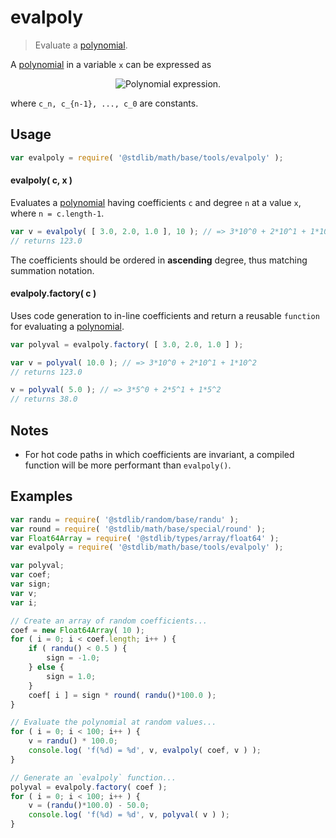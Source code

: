 # evalpoly

> Evaluate a [polynomial][polynomial].

<section class="intro">

A [polynomial][polynomial] in a variable `x` can be expressed as

<!-- <equation class="equation" label="eq:polynomial" align="center" raw="c_nx^n + c_{n-1}x^{n-1} + \ldots + c_1x^1 + c_0 = \sum_{i=0}^{n} c_ix^i" alt="Polynomial expression."> -->

<div class="equation" align="center" data-raw-text="c_nx^n + c_{n-1}x^{n-1} + \ldots + c_1x^1 + c_0 = \sum_{i=0}^{n} c_ix^i" data-equation="eq:polynomial">
    <img src="https://cdn.rawgit.com/stdlib-js/stdlib/6c7e930588674097b03b3201c5d368532bba6c67/lib/node_modules/@stdlib/math/base/tools/evalpoly/docs/img/equation_polynomial.svg" alt="Polynomial expression.">
    <br>
</div>

<!-- </equation> -->

where `c_n, c_{n-1}, ..., c_0` are constants.

</section>

<!-- /.intro -->

<section class="usage">

## Usage

```javascript
var evalpoly = require( '@stdlib/math/base/tools/evalpoly' );
```

#### evalpoly( c, x )

Evaluates a [polynomial][polynomial] having coefficients `c` and degree `n` at a value `x`, where `n = c.length-1`.

```javascript
var v = evalpoly( [ 3.0, 2.0, 1.0 ], 10 ); // => 3*10^0 + 2*10^1 + 1*10^2
// returns 123.0
```

The coefficients should be ordered in **ascending** degree, thus matching summation notation.

#### evalpoly.factory( c )

Uses code generation to in-line coefficients and return a reusable `function` for evaluating a [polynomial][polynomial].

```javascript
var polyval = evalpoly.factory( [ 3.0, 2.0, 1.0 ] );

var v = polyval( 10.0 ); // => 3*10^0 + 2*10^1 + 1*10^2
// returns 123.0

v = polyval( 5.0 ); // => 3*5^0 + 2*5^1 + 1*5^2
// returns 38.0
```

</section>

<!-- /.usage -->

<section class="notes">

## Notes

-   For hot code paths in which coefficients are invariant, a compiled function will be more performant than `evalpoly()`.

</section>

<!-- /.notes -->

<section class="examples">

## Examples

```javascript
var randu = require( '@stdlib/random/base/randu' );
var round = require( '@stdlib/math/base/special/round' );
var Float64Array = require( '@stdlib/types/array/float64' );
var evalpoly = require( '@stdlib/math/base/tools/evalpoly' );

var polyval;
var coef;
var sign;
var v;
var i;

// Create an array of random coefficients...
coef = new Float64Array( 10 );
for ( i = 0; i < coef.length; i++ ) {
    if ( randu() < 0.5 ) {
        sign = -1.0;
    } else {
        sign = 1.0;
    }
    coef[ i ] = sign * round( randu()*100.0 );
}

// Evaluate the polynomial at random values...
for ( i = 0; i < 100; i++ ) {
    v = randu() * 100.0;
    console.log( 'f(%d) = %d', v, evalpoly( coef, v ) );
}

// Generate an `evalpoly` function...
polyval = evalpoly.factory( coef );
for ( i = 0; i < 100; i++ ) {
    v = (randu()*100.0) - 50.0;
    console.log( 'f(%d) = %d', v, polyval( v ) );
}
```

</section>

<!-- /.examples -->

<section class="links">

[polynomial]: https://en.wikipedia.org/wiki/Polynomial

</section>

<!-- /.links -->
